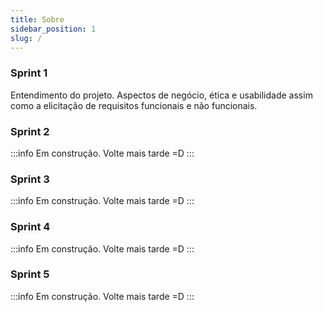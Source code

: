 ```yaml
---
title: Sobre
sidebar_position: 1
slug: /
---
```


### Sprint 1 

Entendimento do projeto. Aspectos de negócio, ética e usabilidade assim como a 
elicitação de requisitos funcionais e não funcionais.

### Sprint 2

:::info
Em construção. Volte mais tarde =D
:::

### Sprint 3

:::info
Em construção. Volte mais tarde =D
:::

### Sprint 4

:::info
Em construção. Volte mais tarde =D
:::

### Sprint 5

:::info
Em construção. Volte mais tarde =D
:::


